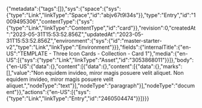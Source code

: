 {"metadata":{"tags":[]},"sys":{"space":{"sys":{"type":"Link","linkType":"Space","id":"abjv67t9l34s"}},"type":"Entry","id":"1009495306","contentType":{"sys":{"type":"Link","linkType":"ContentType","id":"card"}},"revision":0,"createdAt":"2023-05-31T15:53:52.856Z","updatedAt":"2023-05-31T15:53:52.856Z","environment":{"sys":{"id":"master-starter-v2","type":"Link","linkType":"Environment"}}},"fields":{"internalTitle":{"en-US":"TEMPLATE - Three Icon Cards - Collection - Card 1"},"media":{"en-US":[{"sys":{"type":"Link","linkType":"Asset","id":"3053868011"}}]},"body":{"en-US":{"data":{},"content":[{"data":{},"content":[{"data":{},"marks":[],"value":"Non equidem invideo, miror magis posuere velit aliquet. Non equidem invideo, miror magis posuere velit aliquet.","nodeType":"text"}],"nodeType":"paragraph"}],"nodeType":"document"}},"actions":{"en-US":[{"sys":{"type":"Link","linkType":"Entry","id":"2460504474"}}]}}}